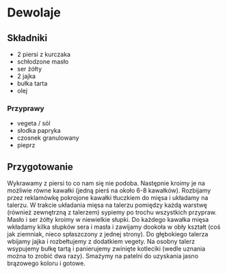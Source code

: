 # Dewolaje

## Składniki

- 2 piersi z kurczaka
- schłodzone masło
- ser żółty
- 2 jajka
- bułka tarta
- olej

### Przyprawy

- vegeta / sól
- słodka papryka
- czosnek granulowany
- pieprz

## Przygotowanie

Wykrawamy z piersi to co nam się nie podoba.
Następnie kroimy je na możliwie równe kawałki
(jedną pierś na około 6-8 kawałków).
Rozbijamy przez reklamówkę pokrojone kawałki tłuczkiem do mięsa
i układamy na talerzu.
W trakcie układania mięsa na talerzu pomiędzy każdą warstwę (również zewnętrzną z talerzem)
sypiemy po trochu wszystkich przypraw.
Masło i ser żółty kroimy w niewielkie słupki.
Do każdego kawałka mięsa wkładamy kilka słupków sera i masła
i zawijamy dookoła w obły kształt (coś jak ziemniak, nieco spłaszczony z jednej strony).
Do głębokiego talerza wbijamy jajka i rozbełtujemy z dodatkiem vegety.
Na osobny talerz wsypujemy bułkę tartą i panierujemy zwinięte kotleciki (wedle uznania można to zrobić dwa razy).
Smażymy na patelni do uzyskania jasno brązowego koloru i gotowe.
